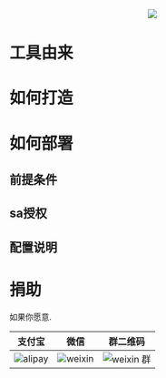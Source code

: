 <p align="center">
    <a href="javascript:;" target="_blank"><img src="http://www.jiunile.com/tmp/mutiboard.png"></a>
</p>

# 工具由来

# 如何打造

# 如何部署
## 前提条件
## sa授权
## 配置说明

# 捐助
如果你愿意.

|支付宝|微信|群二维码|
|:-----:|:-----:|:-----:|
|![alipay](https://raw.githubusercontent.com/icyxp/kubernetes-dashboard-ldap/master/assets/donate/alipay.png)|![weixin](https://raw.githubusercontent.com/icyxp/kubernetes-dashboard-ldap/master/assets/donate/wxpay.png)|![weixin 群](https://raw.githubusercontent.com/icyxp/kubernetes-dashboard-ldap/master/assets/donate/weixin.jpeg)|


